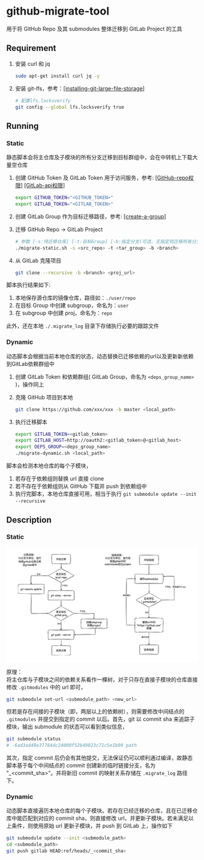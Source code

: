 # github-migrate-tool

用于将 GitHub Repo 及其 submodules 整体迁移到 GitLab Project 的工具  

## Requirement

1. 安装 curl 和 jq

    ```bash
    sudo apt-get install curl jq -y
    ```

2. 安装 git-lfs，参考：[[installing-git-large-file-storage]](https://docs.github.com/en/repositories/working-with-files/managing-large-files/installing-git-large-file-storage)

    ```bash
    # 配置lfs.locksverify
    git config --global lfs.locksverify true
    ```

## Running

### Static

静态脚本会将主仓库及子模块的所有分支迁移到目标群组中，会在中转机上下载大量空仓库

1. 创建 GitHub Token 及 GitLab Token 用于访问服务，参考:
    [[GitHub-repo权限]](https://docs.github.com/en/authentication/keeping-your-account-and-data-secure/managing-your-personal-access-tokens#creating-a-personal-access-token-classic)
    [[GitLab-api权限]](https://docs.gitlab.com/ee/user/profile/personal_access_tokens.html#create-a-personal-access-token)

    ```bash
    export GITHUB_TOKEN="<GITHUB_TOKEN>"
    export GITLAB_TOKEN="<GITLAB_TOKEN>"
    ```

2. 创建 GitLab Group 作为目标迁移路径，参考: [[create-a-group]](https://docs.gitlab.com/ee/user/group/#create-a-group)

3. 迁移 GitHub Repo -> GitLab Project

    ```bash
    # 参数 [-s:待迁移仓库] [-t:目标Group] [-b:指定分支(可选，无指定则迁移所有分支)]
    ./migrate-static.sh -s <src_repo> -t <tar_group> -b <branch>
    ```

4. 从 GitLab 克隆项目

    ```bash
    git clone --recursive -b <branch> <proj_url>
    ```

脚本执行结果如下:
1. 本地保存源仓库的镜像仓库，路径如：`./user/repo`
2. 在目标 Group 中创建 subgroup，命名为：`user`
3. 在 subgroup 中创建 proj，命名为：`repo`

此外，还在本地 `./.migrate_log` 目录下存储执行必要的跟踪文件

### Dynamic

动态脚本会根据当前本地仓库的状态，动态替换已迁移依赖的url以及更新新依赖到GitLab依赖群组中

1. 创建 GitLab Token 和依赖群组( GitLab Group，命名为 `<deps_group_name>` )，操作同上

2. 克隆 GitHub 项目到本地

    ```bash
    git clone https://github.com/xxx/xxx -b master <local_path>
    ```

3. 执行迁移脚本

    ```bash
    export GITLAB_TOKEN=<gitlab_token>
    export GITLAB_HOST=http://oauth2:<gitlab_token>@<gitlab_host>
    export DEPS_GROUP=<deps_group_name>
    ./migrate-dynamic.sh <local_path>
    ```

脚本会检测本地仓库的每个子模块，
1. 若存在于依赖组则替换 url 直接 clone
2. 若不存在于依赖组则从 GitHub 下载并 push 到依赖组中
3. 执行完脚本，本地仓库直接可用，相当于执行 `git submodule update --init --recursive`

## Description

### Static

<p align="center">
    <img src="migrate.png">
</p>

原理：  
将主仓库与子模块之间的依赖关系看作一棵树，对于只存在直接子模块的仓库直接修改 `.gitmodules` 中的 url 即可，

```bash
git submodule set-url <submodule_path> <new_url>
```

但若是存在间接的子模块（即，两层以上的依赖树），则需要修改中间结点的 `.gitmodules` 并提交到指定的 commit 以后。首先，git 以 commit sha 来追踪子模块，输出 submodule 的状态可以看到类似信息，

```bash
git submodule status
# -6ad3ad49e37784dc24000f52b49023c71c5e1b99 path
```

其次，指定 commit 后仍会有其他提交，无法保证仍可以顺利通过编译，故静态脚本基于每个中间结点的 commit 创建新的临时链接分支，名为 "_<commit_sha>"。并将新旧 commit 的映射关系存储在 `.migrate_log` 路径下。

### Dynamic

动态脚本直接遍历本地仓库的每个子模块。若存在已经迁移的仓库，且在已迁移仓库中能匹配到对应的 commit sha，则直接修改 url，并更新子模块。若未满足以上条件，则使用原始 url 更新子模块，并 push 到 GitLab 上，操作如下

```bash
git submodule update --init <submodule_path>
cd <submodule_path>
git push gitlab HEAD:ref/heads/_<commit_sha>
```
